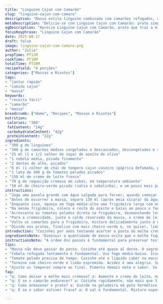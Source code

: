 ```yaml
---
title: "Linguine Cajun com Camarão"
slug: "linguine-cajun-com-camaro"
description: "Massa estilo linguine combinada com camarões refogados, um toque picante de tempero cajun ajustado, molho cremoso elaborado com creme fresco e requeijão cremoso. Receita prática, com preparo em aproximadamente 30 minutos, serve quatro pessoas, com aroma marcante e finalização fresca de salsa. Uma variação saborosa ao clássico, perfeita para quem curte comida com personalidade, textura equilibrada e um pouco de picância na medida. Ideal para jantares rápidos ou almoços descomplicados, usando ingredientes acessíveis e técnicas simples, respeitando os elementos tradicionais com uma pitada contemporânea."
metaDescription: "Delicie-se com Linguine Cajun com Camarão: prato simples e saboroso que combina a textura da massa e o tempero marcante."
ogDescription: "Aprecie Linguine Cajun com Camarão, prato que traz a mistura perfeita de cremosidade e picância; ideal para qualquer refeição."
focusKeyphrase: "Linguine Cajun com Camarão"
date: 2025-08-17
draft: false
image: linguine-cajun-com-camaro.png
author: "Julia"
prepTime: PT12M
cookTime: PT18M
totalTime: PT30M
recipeYield: "4 porções"
categories: ["Massas e Risotos"]
tags:
- "jantar rápido"
- "comida cajun"
- "massa"
keywords:
- "receita fácil"
- "camarão"
- "massa"
breadcrumb: ["Home", "Recipes", "Massas e Risotos"]
nutrition: 
 calories: "380"
 fatContent: "14g"
 carbohydrateContent: "42g"
 proteinContent: "22g"
ingredients:
- "300 g de linguines"
- "300 g de camarões médios congelados e descascados, descongelados e secos"
- "25 ml (1 e 1/2 colher de sopa) de azeite de oliva"
- "1 cebola média, picada finamente"
- "2 dentes de alho, picados"
- "6 ml (1 colher de chá) de tempero cajun caseiro (páprica defumada, pimenta caiena, alho em pó, cebola em pó, tomilho, orégano e sal)"
- "1 lata de 400 g de tomates pelados picados"
- "150 ml de creme de leite fresco"
- "70 g de requeijão cremoso em cubos, em temperatura ambiente"
- "50 ml de cheiro-verde picado (salsa e cebolinha), e um pouco mais para decorar"
instructions:
- "Jogo uma panela grande com água salgada para ferver; quando começar a borbulhar forte, mergulho os linguines e deixo cozinhando até quase ficar al dente, uns 7 a 8 minutos, dependendo da marca da massa; sempre experimento pra não passar do ponto, porque molho cremoso encerra cozimento."
- "Antes de escorrer a massa, separo 130 ml (aprox meia xícara) da água do cozimento, onde estão amido e sal, essenciais pra ligar o molho depois. Escorro os linguines, deixo de lado."
- "Enquanto isso, aqueço em fogo médio-alto uma frigideira larga com metade do azeite. Dou uma leve mexida rápida nos camarões até mudarem de cor, uns 3 minutos. É fundamental não cozinhar demais pra não endurecer. Salpico sal e pimenta. Retiro os camarões e guardo em prato."
- "Na mesma frigideira, coloco o resto do azeite e baixo um pouco o fogo. Refogo a cebola com paciência até amolecer e ficar translúcida, cheiro fantástico tomando conta da cozinha – uns 5 minutos. Adiciono o alho e as especiarias cajun, mexo rápido por uns 40 segundos pra liberar aromas, sem queimar."
- "Acrescento os tomates pelados direto na frigideira, desmanchando levemente com a colher. Deixo o líquido reduzir até restar um molho espesso, que segura bem a massa, uns 10 a 12 minutos. Só aqui a fumacinha do molho me convence do ponto certo."
- "Para a cremosidade, junto o caldo reservado da massa, o creme de leite e o requeijão em pedaços, mexo com cuidado até o queijo derreter totalmente, criando molho uniforme e brilhante. Ajusto sal e pimenta, adiciono o cheiro-verde e misturo tudo."
- "Volto os camarões para a frigideira, misturo delicadamente junto à massa, envolvendo tudo no molho. Cozinho toda a mistura por mais 2 minutos, só para incorporar sabores e aquecer sem perder textura."
- "Divido nos pratos, finalizo com mais cheiro-verde e, se quiser, limão espremido na hora para dar frescor. Servir imediatamente. O molho deve abraçar a massa sem ficar aguado nem pesado; textura e aroma equilibrados são essenciais."
introduction: "Cozinhei por anos tentando acertar o ponto do molho cremoso com camarões – nunca é só jogar tudo junto e esperar pelo milagre. O segredo está no manejo do fogo, tempo e texturas que vão mudando na frigideira. O toque do tempero cajun é minha arma secreta, misturado na medida justa pra não roubar o protagonismo do camarão e do tomate. A consistência do molho é o termômetro: nem aguado, nem pesado. E usar água do cozimento da massa vira truque de mestre para dar liga e sabor, uma dica que peguei com um italiano velho que virou amigo. Não subestimo o impacto de uma cebola bem dourada e de um alho na hora, fritando lentamente, porque entregam aquele fundo que só cozineiro experiente sabe reconhecer e valorizar. Sempre preparo esse prato pensando numa comida com alma, que conversa com o paladar e com o aroma que fica na casa por horas."
ingredientsNote: "Diminuir a quantidade de massa evita que o molho fique ralo ou muito espesso – é questão de proporção, nada de exageros. Troque os camarões por filés de peixe branco firme, como merluza ou robalo, se preferir algo mais suave, respeitando o tempo de cozimento para não desmancharem. O creme de leite fresco pode ser substituído por creme de leite comum, mas o resultado final terá menos leveza. Requeijão cremoso pode ser substituído por cream cheese ou um catupiry de boa qualidade; só cuidado com sal e acidez. O tempero cajun caseiro permite controlar o nível de picância e o equilíbrio com as outras especiarias – não exagere na pimenta, pode matar o prato. Se faltar tempo, cebola e alho desidratados funcionam, desde que reidratados corretamente e refogados para não ficarem crus e com sabor artificial."
instructionsNote: "A ordem dos passos é fundamental para preservar texturas e sabores. Cozinhar a massa até quase al dente evita que ela fique mole demais depois de misturada ao molho. A separação da água do cozimento serve para ajustar a textura do molho, porque a água contém amido que ajuda na emulsificação e aderência nas massas. Camarão é um ingrediente delicado; cozinhe rapidamente em fogo forte para manter maciez. O refogado da cebola deve ser lento, para caramelizar levemente, liberando doçura e aroma; isso faz toda diferença no sabor do molho. Os tomates em lata precisam cozinhar até o líquido diminuir, formando base saborosa, nada de salpicar água ou abrir competição com a acidez. Misturar os cremosos lentamente evita coalhar. Finalizar com ervas frescas traz o contraste aromático, nunca use secas nesse momento ou vira pó. Ajuste pimenta e sal sempre no final para controlar o equilíbrio, e se sobrar molho, guarde para uma omelete ou um arroz, não desperdice."
tips:
- "Massa não deve passar do ponto. Cozinhe até quase al dente. O segredo está em experimentar. Camarão é sensível; cozimento rápido, cerca de 3 minutos. Não exagere no sal agora. Água do cozimento salva o molho."
- "Cebola refogada lentamente é fundamental. Uso fogo médio-baixo. Isso libera os açúcares. Aromas na cozinha têm que ser envolventes. Alho e especiarias rápida mexida. Não queime. Liberar aroma, mas conservar sabor."
- "Tomate pelado precisa de tempo. Cozinhe até o líquido caber na massa. Se o molho estiver ralo, ajuste com água do cozimento. Screme de leite e requeijão adiciono devagar. Mistura fica cremosa, brilhante."
- "Termine com cheiro-verde e limão espremido. Acidez é uma alegria. Se o prato ficar pesado, mais frescor sempre ajuda. Guarde alguns acompanhamentos. Uma omelete ou arroz usa bem o molho sobrado."
- "Ajuste os temperos sempre ao final. Pimenta demais mata o sabor. Se usar cebola e alho desidratados, hidratar num pouco de água quente é o truque. Refogar até amolecer. Sabor fica garantido."
faq:
- "q: Como deixar o molho mais cremoso? a: Aumente o creme de leite, mas com cuidado. Água do cozimento traz liga. Teste a consistência. Um toque de requeijão também dá um pouco mais. Não deixe tudo pesado."
- "q: E se o camarão endurecer? a: Cozinhe rapidamente, não mais que 3 minutos. Se aparecer erro, retire rápido. Experiência mostra que secar demais dá duro. Use peixes firmes como substituto se preferir."
- "q: Como armazenar o prato? a: Guarde na geladeira em pote hermético. Consume em até 3 dias. Quentes ou frios fica bom. Adicione um fio de azeite ao aquecer para dar mais vida."
- "q: E se o sabor estiver fraco? a: O sal é fundamental. Misture especiarias que têm mais força. Paprika defumada é uma boa. Se ainda fraco, experimenta limão espremido, ou queijo ralado por cima é um bom caminho."

---
```

